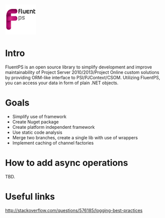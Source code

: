 ![FluentPS](https://raw.githubusercontent.com/FluentProSoftware/FluentPS/master/Docs/Images/logo.png)

Intro
===
FluentPS is an open source library to simplify development and improve maintainability of Project Server 2010/2013/Project Online custom solutions by providing ORM-like interface to PSI/PJContext/CSOM. Utilizing FluentPS, you can access your data in form of plain .NET objects.

Goals
====
- Simplify use of framework
- Create Nuget package
- Create platform independent framework
- Use static code analysis
- Merge two branches, create a single lib with use of wrappers
- Implement caching of channel factories

How to add async operations
====
TBD.

Useful links
====

http://stackoverflow.com/questions/576185/logging-best-practices